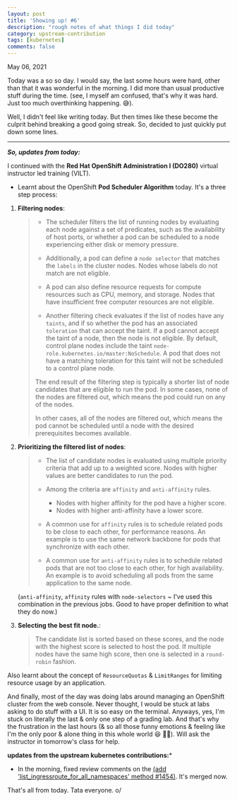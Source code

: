 ```yaml
---
layout: post
title: 'Showing up! #6'
description: "rough notes of what things I did today"
category: upstream-contribution
tags: [kubernetes]
comments: false
---
```


May 06, 2021

Today was a so so day. I would say, the last some hours were hard, other than that it was wonderful in the morning. I did more than usual productive stuff during the time. (see, I myself am confused, that's why it was hard. Just too much overthinking happening. 😅).

Well, I didn't feel like writing today. But then times like these become the culprit behind breaking a good going streak. So, decided to just quickly put down some lines.

---

***So, updates from today:***

I continued with the **Red Hat OpenShift Administration I (DO280)** virtual instructor led training (VILT).

- Learnt about the OpenShift **Pod Scheduler Algorithm** today. It's a three step process:

1.  **Filtering nodes**:

     > - The scheduler filters the list of running nodes by evaluating each node against a set of predicates, such as the availability of host ports, or whether a pod can be scheduled to a node experiencing either disk or memory pressure.
     >
     > - Additionally, a pod can define a `node selector` that matches the `labels` in the cluster nodes. Nodes whose labels do not match are not eligible.
     > 
     > - A pod can also define resource requests for compute resources such as CPU, memory, and storage. Nodes that have insufficient free computer resources are not eligible.
     > 
     > - Another filtering check evaluates if the list of nodes have any `taints`, and if so whether the pod has an associated `toleration` that can accept the taint. If a pod cannot accept the taint of a node, then the node is not eligible. By default, control plane nodes include the taint `node-role.kubernetes.io/master:NoSchedule`. A pod that does not have a matching toleration for this taint will not be scheduled to a control plane node.
     >
     > The end result of the filtering step is typically a shorter list of node candidates that are eligible to run the pod. In some cases, none of the nodes are filtered out, which means the pod could run on any of the nodes.
     >
     > In other cases, all of the nodes are filtered out, which means the pod cannot be scheduled until a node with the desired prerequisites becomes available.

2.  **Prioritizing the filtered list of nodes**:
    
     > - The list of candidate nodes is evaluated using multiple priority criteria that add up to a weighted score. Nodes with higher values are better candidates to run the pod.
     > 
     > - Among the criteria are `affinity` and `anti-affinity` rules. 
     >     - Nodes with higher affinity for the pod have a higher score. 
     >     - Nodes with higher anti-affinity have a lower score.
     >     
     >  - A common use for `affinity` rules is to schedule related pods to be close to each other, for performance reasons. An example is to use the same network backbone for pods that synchronize with each other.
     >  
     >  - A common use for `anti-affinity` rules is to schedule related pods that are not too close to each other, for high availability. An example is to avoid scheduling all pods from the same application to the same node.     
     
     (`anti-affinity`, `affinity` rules with `node-selectors` ~ I've used this combination in the previous jobs. Good to have proper definition to what they do now.)
     
3.   **Selecting the best fit node.**:

     > The candidate list is sorted based on these scores, and the node with the highest score is selected to host the pod. If multiple nodes have the same high score, then one is selected in a `round-robin` fashion.
     
     
Also learnt about the concept of `ResourceQuotas` & `LimitRanges` for limiting resource usage by an application.

And finally, most of the day was doing labs around managing an OpenShift cluster from the web console. Never thought, I would be stuck at labs asking to do stuff with a UI. It is so easy on the terminal. Anyways, yes, I'm stuck on literally the last & only one step of a grading lab. And that's why the frustration in the last hours (& so all those funny emotions & feeling like I'm the only poor & alone thing in this whole world 😆 🤷‍♀️). Will ask the instructor in tomorrow's class for help.


**updates from the upstream kubernetes contributions:***

- In the morning, fixed review comments on the [ (add 'list_ingressroute_for_all_namespaces' method #1454)](https://github.com/kubernetes-client/python/pull/1454). It's merged now.

That's all from today. Tata everyone. o/

















